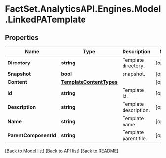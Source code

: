 # FactSet.AnalyticsAPI.Engines.Model.LinkedPATemplate

## Properties

Name | Type | Description | Notes
------------ | ------------- | ------------- | -------------
**Directory** | **string** | Template directory. | [optional] 
**Snapshot** | **bool** | snapshot. | [optional] 
**Content** | [**TemplateContentTypes**](TemplateContentTypes.md) |  | [optional] 
**Id** | **string** | Template id. | [optional] 
**Description** | **string** | Template description. | [optional] 
**Name** | **string** | Template name. | [optional] 
**ParentComponentId** | **string** | Template parent tile. | [optional] 

[[Back to Model list]](../README.md#documentation-for-models) [[Back to API list]](../README.md#documentation-for-api-endpoints) [[Back to README]](../README.md)

